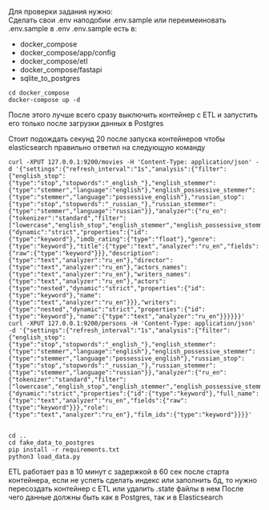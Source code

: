 Для проверки задания нужно:\
Сделать свои .env наподобии .env.sample или переимеиновать .env.sample в .env
.env.sample есть в:
- docker_compose
- docker_compose/app/config
- docker_compose/etl
- docker_compose/fastapi
- sqlite_to_postgres
````
cd docker_compose
docker-compose up -d
````
После этого лучше всего сразу выключить контейнер с ETL и запустить его только после загрузки данных в Postgres
<!-- Лично у меня curl без minified json не выполнялся, смотрится так себе конечно -->
Стоит подождать секунд 20 после запуска контейнеров чтобы elasticsearch правильно ответил на следующую команду
````
curl -XPUT 127.0.0.1:9200/movies -H 'Content-Type: application/json' -d '{"settings":{"refresh_interval":"1s","analysis":{"filter":{"english_stop":{"type":"stop","stopwords":"_english_"},"english_stemmer":{"type":"stemmer","language":"english"},"english_possessive_stemmer":{"type":"stemmer","language":"possessive_english"},"russian_stop":{"type":"stop","stopwords":"_russian_"},"russian_stemmer":{"type":"stemmer","language":"russian"}},"analyzer":{"ru_en":{"tokenizer":"standard","filter":["lowercase","english_stop","english_stemmer","english_possessive_stemmer","russian_stop","russian_stemmer"]}}}},"mappings":{"dynamic":"strict","properties":{"id":{"type":"keyword"},"imdb_rating":{"type":"float"},"genre":{"type":"keyword"},"title":{"type":"text","analyzer":"ru_en","fields":{"raw":{"type":"keyword"}}},"description":{"type":"text","analyzer":"ru_en"},"director":{"type":"text","analyzer":"ru_en"},"actors_names":{"type":"text","analyzer":"ru_en"},"writers_names":{"type":"text","analyzer":"ru_en"},"actors":{"type":"nested","dynamic":"strict","properties":{"id":{"type":"keyword"},"name":{"type":"text","analyzer":"ru_en"}}},"writers":{"type":"nested","dynamic":"strict","properties":{"id":{"type":"keyword"},"name":{"type":"text","analyzer":"ru_en"}}}}}}'
curl -XPUT 127.0.0.1:9200/persons -H 'Content-Type: application/json' -d '{"settings":{"refresh_interval":"1s","analysis":{"filter":{"english_stop":{"type":"stop","stopwords":"_english_"},"english_stemmer":{"type":"stemmer","language":"english"},"english_possessive_stemmer":{"type":"stemmer","language":"possessive_english"},"russian_stop":{"type":"stop","stopwords":"_russian_"},"russian_stemmer":{"type":"stemmer","language":"russian"}},"analyzer":{"ru_en":{"tokenizer":"standard","filter":["lowercase","english_stop","english_stemmer","english_possessive_stemmer","russian_stop","russian_stemmer"]}}}},"mappings":{"dynamic":"strict","properties":{"id":{"type":"keyword"},"full_name":{"type":"text","analyzer":"ru_en","fields":{"raw":{"type":"keyword"}}},"role":{"type":"text","analyzer":"ru_en"},"film_ids":{"type":"keyword"}}}}'
 
````
````
cd ..
cd fake_data_to_postgres
pip install -r requirements.txt
python3 load_data.py
````
ETL работает раз в 10 минут с задержкой в 60 сек после старта контейнера, если не успеть сделать индекс или заполнить бд, то нужно пересоздать контейнер с ETL или удалить .state файлы в нем
После чего данные должны быть как в Postgres, так и в Elasticsearch